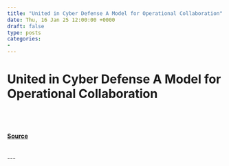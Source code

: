 ```yaml
---
title: "United in Cyber Defense A Model for Operational Collaboration"
date: Thu, 16 Jan 25 12:00:00 +0000
draft: false
type: posts
categories: 
- 
---
```

# United in Cyber Defense A Model for Operational Collaboration

<br/>

<br/>


#### [Source](https://www.cisa.gov/news-events/news/united-cyber-defense-model-operational-collaboration)

<br/>
---
